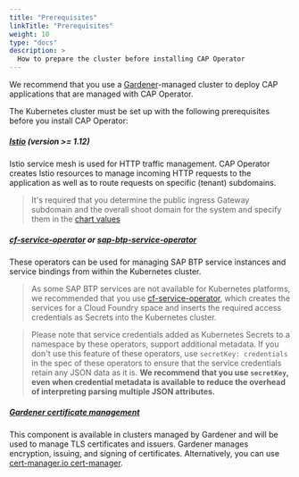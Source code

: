 ```yaml
---
title: "Prerequisites"
linkTitle: "Prerequisites"
weight: 10
type: "docs"
description: >
  How to prepare the cluster before installing CAP Operator
---
```


We recommend that you use a [Gardener](https://gardener.cloud/)-managed cluster to deploy CAP applications that are managed with CAP Operator.

The Kubernetes cluster must be set up with the following prerequisites before you install CAP Operator:
##### [Istio](https://istio.io/latest/docs/concepts/traffic-management/) (version >= 1.12)

Istio service mesh is used for HTTP traffic management. CAP Operator creates Istio resources to manage incoming HTTP requests to the application as well as to route requests on specific (tenant) subdomains.

> It's required that you determine the public ingress Gateway subdomain and the overall shoot domain for the system and specify them in the [chart values](../../installation/helm-install/#values)

##### [cf-service-operator](https://sap.github.io/cf-service-operator/docs/) or [sap-btp-service-operator](https://github.com/SAP/sap-btp-service-operator)

These operators can be used for managing SAP BTP service instances and service bindings from within the Kubernetes cluster.

> As some SAP BTP services are not available for Kubernetes platforms, we recommended that you use [cf-service-operator](https://sap.github.io/cf-service-operator/), which creates the services for a Cloud Foundry space and inserts the required access credentials as Secrets into the Kubernetes cluster.

> Please note that service credentials added as Kubernetes Secrets to a namespace by these operators, support additional metadata. If you don't use this feature of these operators, use `secretKey: credentials` in the spec of these operators to ensure that the service credentials retain any JSON data as it is. **We recommend that you use `secretKey`, even when credential metadata is available to reduce the overhead of interpreting parsing multiple JSON attributes.**

##### [Gardener certificate management](https://github.com/gardener/cert-management)

This component is available in clusters managed by Gardener and will be used to manage TLS certificates and issuers. Gardener manages encryption, issuing, and signing of certificates. Alternatively, you can use [cert-manager.io cert-manager](https://github.com/cert-manager/cert-manager).